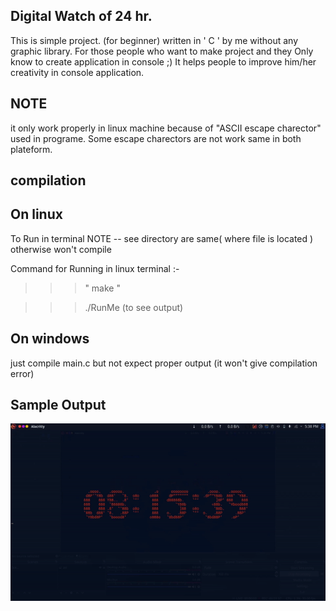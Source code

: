 Digital Watch of 24 hr.
-------------------------
This is simple project. (for beginner)
written in ' C ' by me without any graphic library.
For those people who want to make project and they Only know to create application in console ;)
It helps people to improve him/her creativity in console application.

NOTE
----- 
it only work properly in linux machine because of "ASCII escape charector" used in programe. Some escape charectors are not work same in both plateform.

compilation
------------

On linux
--------
To Run in terminal 
NOTE -- see directory are same( where file is located ) otherwise won't compile

Command for Running in linux terminal :-
 
>>> " make " 

>>> ./RunMe   (to see output)


On windows
----------
just compile main.c
but not expect proper output (it won't give compilation error)

Sample Output
-------------
![](Sample_output.gif)


